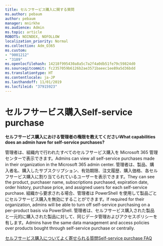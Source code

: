 ```yaml
---
title: セルフサービス購入に関する質問
ms.author: pebaum
author: pebaum
manager: mnirkhe
ms.audience: Admin
ms.topic: article
ROBOTS: NOINDEX, NOFOLLOW
localization_priority: Normal
ms.collection: Adm_O365
ms.custom:
- "9001212"
- "3189"
ms.openlocfilehash: 14218f995430a8a5c7a2f4a0db51fe79c59824d0
ms.sourcegitcommit: fc2357059b6126b2ae3571baeec1ee89a5d36bdd
ms.translationtype: HT
ms.contentlocale: ja-JP
ms.lasthandoff: 11/01/2019
ms.locfileid: "37915923"
---
```

# <a name="self-service-purchase"></a><span data-ttu-id="96bfa-102">セルフサービス購入</span><span class="sxs-lookup"><span data-stu-id="96bfa-102">Self-service purchase</span></span>

<span data-ttu-id="96bfa-103">**セルフサービス購入における管理者の権限を教えてください**</span><span class="sxs-lookup"><span data-stu-id="96bfa-103">**What capabilities does an admin have for self-service purchases?**</span></span>

<span data-ttu-id="96bfa-104">管理者は、組織内で行われたすべてのセルフサービス購入を Microsoft 365 管理センターで表示できます。</span><span class="sxs-lookup"><span data-stu-id="96bfa-104">Admins can view all self-service purchases made in their organization in the Microsoft 365 admin center.</span></span> <span data-ttu-id="96bfa-105">管理者は、製品、購入者名、購入したサブスクリプション、有効期限、注文履歴、購入価格、各セルフサービス購入に割り当てられているユーザーを表示できます。</span><span class="sxs-lookup"><span data-stu-id="96bfa-105">They can see the product, purchaser name, subscriptions purchased, expiration date, order history, purchase price, and assigned users for each self-service purchase.</span></span>  <span data-ttu-id="96bfa-106">組織から要求される場合、管理者は PowerShell を使用して製品ごとにセルフサービス購入を無効にすることができます。</span><span class="sxs-lookup"><span data-stu-id="96bfa-106">If required for their organization, admins will be able to turn off self-service purchasing on a per-product basis via PowerShell.</span></span>  <span data-ttu-id="96bfa-107">管理者は、セルフサービス購入された製品と一元的に購入された製品に対して、同じデータ管理およびアクセスポリシーを有します。</span><span class="sxs-lookup"><span data-stu-id="96bfa-107">Admins have the same data management and access policies over products bought through self-service purchase or centrally.</span></span>

[<span data-ttu-id="96bfa-108">セルフサービス購入についてよく寄せられる質問</span><span class="sxs-lookup"><span data-stu-id="96bfa-108">Self-service purchase FAQ</span></span>](https://aka.ms/self-service-purchase-faq)


